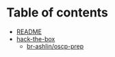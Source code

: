 # Table of contents

* [README](README.md)
* [hack-the-box](hack-the-box/README.md)
  * [br-ashlin/oscp-prep](hack-the-box/br-ashlin-oscp-prep.md)
